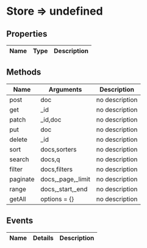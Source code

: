 # Store => undefined

## Properties
Name | Type | Description
--- | --- | ---

## Methods
Name | Arguments | Description
--- | --- | ---
post | doc | no description
get | _id | no description
patch | _id,doc | no description
put | doc | no description
delete | _id | no description
sort | docs,sorters | no description
search | docs,q | no description
filter | docs,filters | no description
paginate | docs,_page,_limit | no description
range | docs,_start,_end | no description
getAll | options = {} | no description

## Events
Name | Details | Description
--- | --- | ---

